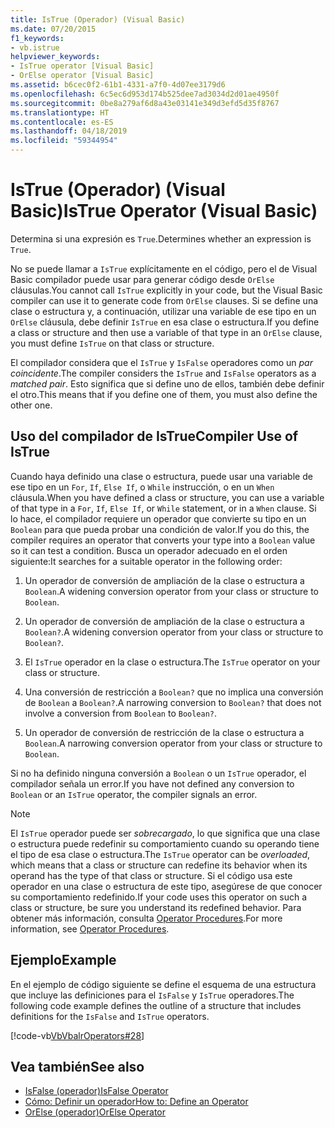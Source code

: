 ```yaml
---
title: IsTrue (Operador) (Visual Basic)
ms.date: 07/20/2015
f1_keywords:
- vb.istrue
helpviewer_keywords:
- IsTrue operator [Visual Basic]
- OrElse operator [Visual Basic]
ms.assetid: b6cec0f2-61b1-4331-a7f0-4d07ee3179d6
ms.openlocfilehash: 6c5ec6d953d174b525dee7ad3034d2d01ae4950f
ms.sourcegitcommit: 0be8a279af6d8a43e03141e349d3efd5d35f8767
ms.translationtype: HT
ms.contentlocale: es-ES
ms.lasthandoff: 04/18/2019
ms.locfileid: "59344954"
---
```

# <a name="istrue-operator-visual-basic"></a><span data-ttu-id="cb823-102">IsTrue (Operador) (Visual Basic)</span><span class="sxs-lookup"><span data-stu-id="cb823-102">IsTrue Operator (Visual Basic)</span></span>
<span data-ttu-id="cb823-103">Determina si una expresión es `True`.</span><span class="sxs-lookup"><span data-stu-id="cb823-103">Determines whether an expression is `True`.</span></span>  
  
 <span data-ttu-id="cb823-104">No se puede llamar a `IsTrue` explícitamente en el código, pero el de Visual Basic compilador puede usar para generar código desde `OrElse` cláusulas.</span><span class="sxs-lookup"><span data-stu-id="cb823-104">You cannot call `IsTrue` explicitly in your code, but the Visual Basic compiler can use it to generate code from `OrElse` clauses.</span></span> <span data-ttu-id="cb823-105">Si se define una clase o estructura y, a continuación, utilizar una variable de ese tipo en un `OrElse` cláusula, debe definir `IsTrue` en esa clase o estructura.</span><span class="sxs-lookup"><span data-stu-id="cb823-105">If you define a class or structure and then use a variable of that type in an `OrElse` clause, you must define `IsTrue` on that class or structure.</span></span>  
  
 <span data-ttu-id="cb823-106">El compilador considera que el `IsTrue` y `IsFalse` operadores como un *par coincidente*.</span><span class="sxs-lookup"><span data-stu-id="cb823-106">The compiler considers the `IsTrue` and `IsFalse` operators as a *matched pair*.</span></span> <span data-ttu-id="cb823-107">Esto significa que si define uno de ellos, también debe definir el otro.</span><span class="sxs-lookup"><span data-stu-id="cb823-107">This means that if you define one of them, you must also define the other one.</span></span>  
  
## <a name="compiler-use-of-istrue"></a><span data-ttu-id="cb823-108">Uso del compilador de IsTrue</span><span class="sxs-lookup"><span data-stu-id="cb823-108">Compiler Use of IsTrue</span></span>  
 <span data-ttu-id="cb823-109">Cuando haya definido una clase o estructura, puede usar una variable de ese tipo en un `For`, `If`, `Else If`, o `While` instrucción, o en un `When` cláusula.</span><span class="sxs-lookup"><span data-stu-id="cb823-109">When you have defined a class or structure, you can use a variable of that type in a `For`, `If`, `Else If`, or `While` statement, or in a `When` clause.</span></span> <span data-ttu-id="cb823-110">Si lo hace, el compilador requiere un operador que convierte su tipo en un `Boolean` para que pueda probar una condición de valor.</span><span class="sxs-lookup"><span data-stu-id="cb823-110">If you do this, the compiler requires an operator that converts your type into a `Boolean` value so it can test a condition.</span></span> <span data-ttu-id="cb823-111">Busca un operador adecuado en el orden siguiente:</span><span class="sxs-lookup"><span data-stu-id="cb823-111">It searches for a suitable operator in the following order:</span></span>  
  
1. <span data-ttu-id="cb823-112">Un operador de conversión de ampliación de la clase o estructura a `Boolean`.</span><span class="sxs-lookup"><span data-stu-id="cb823-112">A widening conversion operator from your class or structure to `Boolean`.</span></span>  
  
2. <span data-ttu-id="cb823-113">Un operador de conversión de ampliación de la clase o estructura a `Boolean?`.</span><span class="sxs-lookup"><span data-stu-id="cb823-113">A widening conversion operator from your class or structure to `Boolean?`.</span></span>  
  
3. <span data-ttu-id="cb823-114">El `IsTrue` operador en la clase o estructura.</span><span class="sxs-lookup"><span data-stu-id="cb823-114">The `IsTrue` operator on your class or structure.</span></span>  
  
4. <span data-ttu-id="cb823-115">Una conversión de restricción a `Boolean?` que no implica una conversión de `Boolean` a `Boolean?`.</span><span class="sxs-lookup"><span data-stu-id="cb823-115">A narrowing conversion to `Boolean?` that does not involve a conversion from `Boolean` to `Boolean?`.</span></span>  
  
5. <span data-ttu-id="cb823-116">Un operador de conversión de restricción de la clase o estructura a `Boolean`.</span><span class="sxs-lookup"><span data-stu-id="cb823-116">A narrowing conversion operator from your class or structure to `Boolean`.</span></span>  
  
 <span data-ttu-id="cb823-117">Si no ha definido ninguna conversión a `Boolean` o un `IsTrue` operador, el compilador señala un error.</span><span class="sxs-lookup"><span data-stu-id="cb823-117">If you have not defined any conversion to `Boolean` or an `IsTrue` operator, the compiler signals an error.</span></span>  
  
> [!NOTE]
>  <span data-ttu-id="cb823-118">El `IsTrue` operador puede ser *sobrecargado*, lo que significa que una clase o estructura puede redefinir su comportamiento cuando su operando tiene el tipo de esa clase o estructura.</span><span class="sxs-lookup"><span data-stu-id="cb823-118">The `IsTrue` operator can be *overloaded*, which means that a class or structure can redefine its behavior when its operand has the type of that class or structure.</span></span> <span data-ttu-id="cb823-119">Si el código usa este operador en una clase o estructura de este tipo, asegúrese de que conocer su comportamiento redefinido.</span><span class="sxs-lookup"><span data-stu-id="cb823-119">If your code uses this operator on such a class or structure, be sure you understand its redefined behavior.</span></span> <span data-ttu-id="cb823-120">Para obtener más información, consulta [Operator Procedures](../../../visual-basic/programming-guide/language-features/procedures/operator-procedures.md).</span><span class="sxs-lookup"><span data-stu-id="cb823-120">For more information, see [Operator Procedures](../../../visual-basic/programming-guide/language-features/procedures/operator-procedures.md).</span></span>  
  
## <a name="example"></a><span data-ttu-id="cb823-121">Ejemplo</span><span class="sxs-lookup"><span data-stu-id="cb823-121">Example</span></span>  
 <span data-ttu-id="cb823-122">En el ejemplo de código siguiente se define el esquema de una estructura que incluye las definiciones para el `IsFalse` y `IsTrue` operadores.</span><span class="sxs-lookup"><span data-stu-id="cb823-122">The following code example defines the outline of a structure that includes definitions for the `IsFalse` and `IsTrue` operators.</span></span>  
  
 [!code-vb[VbVbalrOperators#28](~/samples/snippets/visualbasic/VS_Snippets_VBCSharp/VbVbalrOperators/VB/Class1.vb#28)]  
  
## <a name="see-also"></a><span data-ttu-id="cb823-123">Vea también</span><span class="sxs-lookup"><span data-stu-id="cb823-123">See also</span></span>

- [<span data-ttu-id="cb823-124">IsFalse (operador)</span><span class="sxs-lookup"><span data-stu-id="cb823-124">IsFalse Operator</span></span>](../../../visual-basic/language-reference/operators/isfalse-operator.md)
- [<span data-ttu-id="cb823-125">Cómo: Definir un operador</span><span class="sxs-lookup"><span data-stu-id="cb823-125">How to: Define an Operator</span></span>](../../../visual-basic/programming-guide/language-features/procedures/how-to-define-an-operator.md)
- [<span data-ttu-id="cb823-126">OrElse (operador)</span><span class="sxs-lookup"><span data-stu-id="cb823-126">OrElse Operator</span></span>](../../../visual-basic/language-reference/operators/orelse-operator.md)
